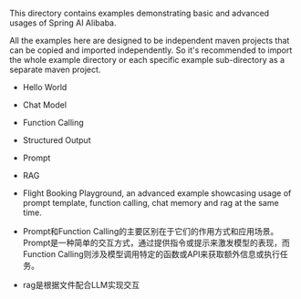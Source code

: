 This directory contains examples demonstrating basic and advanced usages of Spring AI Alibaba.

All the examples here are designed to be independent maven projects that can be copied and imported independently. So it's recommended to import the whole example directory or each specific example sub-directory as a separate maven project.

* Hello World
* Chat Model
* Function Calling
* Structured Output
* Prompt
* RAG
* Flight Booking Playground, an advanced example showcasing usage of prompt template, function calling, chat memory and rag at the same time.

* Prompt和Function Calling的主要区别在于它们的作用方式和应用场景。‌ Prompt是一种简单的交互方式，通过提供指令或提示来激发模型的表现，而Function Calling则涉及模型调用特定的函数或API来获取额外信息或执行任务。
* rag是根据文件配合LLM实现交互